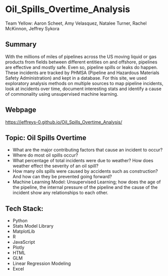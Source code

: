 # Oil_Spills_Overtime_Analysis
Team Yellow: Aaron Scheet, Amy Velasquez, Natalee Turner, Rachel McKinnon, Jeffrey Sykora

## Summary
With the millions of miles of pipelines across the US moving liquid or gas products from fields between different entities on and offshore, 
pipelines are effective and mostly safe. Even so, pipeline spills or leaks do happen. These incidents are tracked by PHMSA (Pipeline and Hazardous Materials Safety Administration) and kept in a database. For this site, we used exploratory analysis methods on multiple sources to map pipeline incidents, 
look at incidents over time, document interesting stats and identify a cause of commonality using unsupervised machine learning.

## Webpage
https://jeffreys-0.github.io/Oil_Spills_Overtime_Analysis/

## Topic: Oil Spills Overtime
- What are the major contributing factors that cause an incident to occur?
- Where do most oil spills occur?
- What percentage of total incidents were due to weather? How does weather effect the severity of an oil spill? 
- How many oils spills were caused by accidents such as construction? And how can they be prevented going forward?
- Machine Learning Model: Unsupervised Learning; how does the age of the pipeline, the internal pressure of the pipeline and the cause of the incident show any relationships to each other.

## Tech Stack:
- Python
- Stats Model Library
- MatplotLib
- R
- JavaScript
- Plotly
- HTML
- GLM
- Linear Regression Modeling
- Excel


